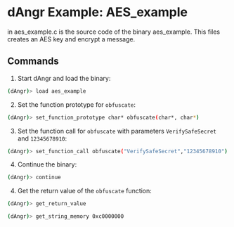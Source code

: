 # dAngr Example: AES_example
in aes_example.c is the source code of the binary aes_example. This files creates an AES key and encrypt a message.

## Commands
1. Start dAngr and load the binary:
```bash
(dAngr)> load aes_example
```

2. Set the function prototype for `obfuscate`:

```bash
(dAngr)> set_function_prototype char* obfuscate(char*, char*)
```

3. Set the function call for `obfuscate` with parameters `VerifySafeSecret` and `12345678910`:
```bash
(dAngr)> set_function_call obfuscate("VerifySafeSecret","12345678910")

```

4. Continue the binary:
```bash
(dAngr)> continue
```
4. Get the return value of the `obfuscate` function:

```bash
(dAngr)> get_return_value
```

```bash
(dAngr)> get_string_memory 0xc0000000 
```